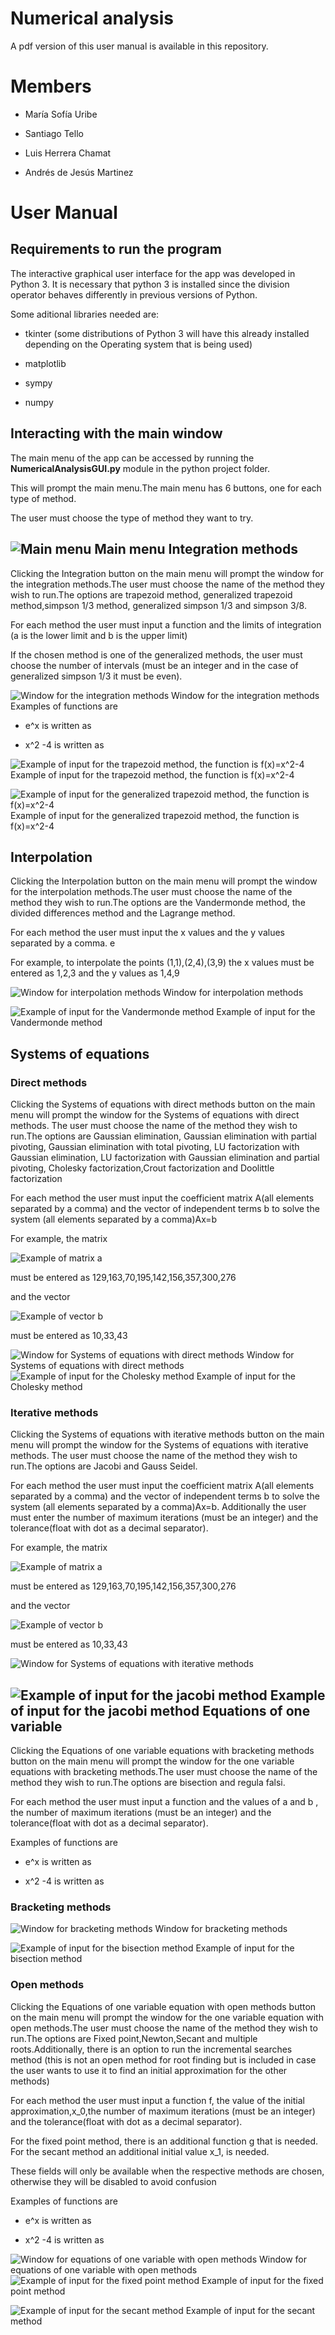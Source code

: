 # Numerical analysis

A pdf version of this user manual is available in this repository.

Members
=======

-   María Sofía Uribe

-   Santiago Tello

-   Luis Herrera Chamat

-   Andrés de Jesús Martinez

User Manual
===========

Requirements to run the program
-------------------------------

The interactive graphical user interface for the app was developed in
Python 3. It is necessary that python 3 is installed since the division
operator behaves differently in previous versions of Python.

Some aditional libraries needed are:

-   tkinter (some distributions of Python 3 will have this already
    installed depending on the Operating system that is being used)

-   matplotlib

-   sympy

-   numpy

Interacting with the main window
--------------------------------

The main menu of the app can be accessed by running
the **NumericalAnalysisGUI.py** module in the python project folder.

This will prompt the main menu.The main menu has 6 buttons, one for each
type of method.

The user must choose the type of method they want to try.

![Main menu](https://i.imgur.com/aBUWSKB.png) 
Main menu
Integration methods
-------------------

Clicking the Integration button on the main menu will prompt the window
for the integration methods.The user must choose the name of the method
they wish to run.The options are trapezoid method, generalized trapezoid
method,simpson 1/3 method, generalized simpson 1/3 and simpson 3/8.

For each method the user must input a function and the limits of
integration (a is the lower limit and b is the upper limit)

If the chosen method is one of the generalized methods, the user must
choose the number of intervals (must be an integer and in the case of
generalized simpson 1/3 it must be even).

![Window for the integration methods ](https://i.imgur.com/qGusBbB.png)
Window for the integration methods 
Examples of functions are

-   e^x is written as

-   x^2 -4  is written as



![Example of input for the trapezoid method, the function is f(x)=x^2-4](https://i.imgur.com/Zpv7ThD.png)
Example of input for the trapezoid method, the function is f(x)=x^2-4

![Example of input for the generalized trapezoid method, the function is f(x)=x^2-4](https://i.imgur.com/nRUAcjW.png)
Example of input for the generalized trapezoid method, the function is
f(x)=x^2-4

Interpolation
-------------

Clicking the Interpolation button on the main menu will prompt the
window for the interpolation methods.The user must choose the name of
the method they wish to run.The options are the Vandermonde method, the
divided differences method and the Lagrange method.

For each method the user must input the x values and the y values
separated by a comma. e

For example, to interpolate the points (1,1),(2,4),(3,9) the x values
must be entered as 1,2,3 and the y values as 1,4,9

![Window for interpolation methods](https://i.imgur.com/ZzTEg6f.png)
Window for interpolation methods

![Example of input for the Vandermonde method](https://i.imgur.com/4SXIl0B.png)
Example of input for the Vandermonde method

Systems of equations 
---------------------

### Direct methods

Clicking the Systems of equations with direct methods button on the main
menu will prompt the window for the Systems of equations with direct
methods. The user must choose the name of the method they wish to
run.The options are Gaussian elimination, Gaussian elimination with
partial pivoting, Gaussian elimination with total pivoting, LU
factorization with Gaussian elimination, LU factorization with Gaussian
elimination and partial pivoting, Cholesky factorization,Crout
factorization and Doolittle factorization

For each method the user must input the coefficient matrix A(all
elements separated by a comma) and the vector of independent terms b to
solve the system (all elements separated by a comma)Ax=b

For example, the matrix

![Example of matrix a](https://i.imgur.com/jAjoUxB.png) 

must be entered as  129,163,70,195,142,156,357,300,276

and the vector 

![Example of vector b ](https://i.imgur.com/ZT0vjTP.png) 

must be entered as  10,33,43

![Window for Systems of equations with direct methods](https://i.imgur.com/4zZZRlH.png) 
Window for Systems of equations with direct methods
![Example of input for the Cholesky method](https://i.imgur.com/mEmv1Ar.png)
Example of input for the Cholesky method
### Iterative methods

Clicking the Systems of equations with iterative methods button on the
main menu will prompt the window for the Systems of equations with
iterative methods. The user must choose the name of the method they wish
to run.The options are Jacobi and Gauss Seidel.

For each method the user must input the coefficient matrix A(all
elements separated by a comma) and the vector of independent terms b to
solve the system (all elements separated by a comma)Ax=b. Additionally
the user must enter the number of maximum iterations (must be an
integer) and the tolerance(float with dot as a decimal separator).

For example, the matrix

![Example of matrix a](https://i.imgur.com/jAjoUxB.png) 

must be entered as  129,163,70,195,142,156,357,300,276

and the vector 

![Example of vector b ](https://i.imgur.com/ZT0vjTP.png) 

must be entered as  10,33,43

![Window for Systems of equations with iterative
methods](https://i.imgur.com/ZyMJViw.png) 

![Example of input for the jacobi method](https://i.imgur.com/psIWvnG.png)
Example of input for the jacobi method
Equations of one variable
-------------------------

Clicking the Equations of one variable equations with bracketing methods
button on the main menu will prompt the window for the one variable
equations with bracketing methods.The user must choose the name of the
method they wish to run.The options are bisection and regula falsi.

For each method the user must input a function and the values of a and b
, the number of maximum iterations (must be an integer) and the
tolerance(float with dot as a decimal separator).

Examples of functions are

-   e^x is written as

-   x^2 -4  is written as

### Bracketing methods

![Window for bracketing methods](https://i.imgur.com/ZcK108H.png "Window for bracketing methods" )
Window for bracketing methods

![Example of input for the bisection method](https://i.imgur.com/yAESoMJ.png)
Example of input for the bisection method

### Open methods

Clicking the Equations of one variable equation with open methods button
on the main menu will prompt the window for the one variable equation
with open methods.The user must choose the name of the method they wish
to run.The options are Fixed point,Newton,Secant and multiple
roots.Additionally, there is an option to run the incremental searches
method (this is not an open method for root finding but is included in
case the user wants to use it to find an initial approximation for the
other methods)

For each method the user must input a function f, the value of the
initial approximation,x_0,the number of maximum iterations (must be an
integer) and the tolerance(float with dot as a decimal separator).

For the fixed point method, there is an additional function g that is
needed. For the secant method an additional initial value x_1, is
needed.

These fields will only be available when the respective methods are
chosen, otherwise they will be disabled to avoid confusion

Examples of functions are

-   e^x is written as

-   x^2 -4  is written as

![Window for equations of one variable with open methods](https://i.imgur.com/MWiu81J.png)
Window for equations of one variable with open methods
![Example of input for the fixed point method](https://i.imgur.com/DhMutiy.png)
Example of input for the fixed point method

![Example of input for the secant method](https://i.imgur.com/Rtk0QgG.png)
Example of input for the secant method